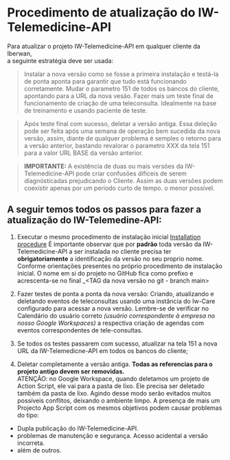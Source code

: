 # Procedimento de atualização do IW-Telemedicine-API

Para atualizar o projeto IW-Telemedicine-API em qualquer cliente da Iberwan,  
a seguinte estratégia deve ser usada:   
> Instalar a nova versão como se fosse a primeira instalação e testá-la de ponta aponta para garantir que tudo está funcionando corretamente.
Mudar o parametro 151 de todos os bancos do cliente, apontando para a URL da nova vesão.
Fazer mais um teste final de funcionamento de criação de uma teleconsulta. Idealmente na base de treinamento e usando paciente de teste.

>Após teste final com sucesso, deletar a versão antiga.
Essa deleção pode ser feita após uma semana de operação bem sucedida da nova versão, assim, diante de qualquer problema é semples o retorno para a versão anterior, bastando revalorar o parametro XXX da tela 151 para a valor URL BASE da versão anterior.

>**IMPORTANTE:** A existência de duas ou mais versões da IW-Telemedicine-API pode criar confusões dificeis de serem diagnósticadas prejudicando o Cliente.
Assim as duas versões podem coexistir apenas por um periodo curto de tempo. o menor possível.  
  
## **A seguir temos todos os passos para fazer a atualização do IW-Telemedine-API:**  

1. Executar o mesmo procedimento de instalação inicial [Installation procedure](installing-iw-telemedicine-in-clients-lang-pt.md)
É importante observar que por **padrão** toda versão da IW-Telemedicine-API a ser instalada no cliente precisa ter **obrigatoriamente** a identificação da versão no seu proprio nome. Conforme orientações presentes no próprio procedimento de instalação inicial.
O nome em si do projeto no GitHub fica como prefixo e acrescenta-se no final _<TAG da nova versão no git - branch main> 
  

2. Fazer testes de ponta a ponta da nova versão:
Criando, atualizando e deletando eventos de teleconsultas usando uma instância do Iw-Care configurado para acessar a nova versão.
Lembre-se de verificar no Calendário do usuário correto *(usuário correspondente à empresa no nosso Google Workspaces)*
a respectiva criação de agendas com eventos correspondentes de tele-consultas.   

4. Se todos os testes passarem com sucesso, atualizar na tela 151 a nova URL da IW-Telemedicne-API em todos os bancos do cliente;

5. Deletar completamente a versão antiga.
**Todas as referencias para o projeto antigo devem ser removidas.**  
ATENÇÃO: no Google Workspace, quando deletamos um projeto de Action Script, ele vai para a pasta de lixo.
Ele precisa ser deletado também da pasta de lixo.
Agindo desse modo serão evitados muitos possíveis conflitos, deixando o ambiente limpo.
A presença de mais um Projecto App Script com os mesmos objetivos podem causar problemas do tipo:
* Dupla publicação do IW-Telemedicine-API.
* problemas de manutenção e segurança. Acesso acidental a versão incorreta.
* além de outros.  


